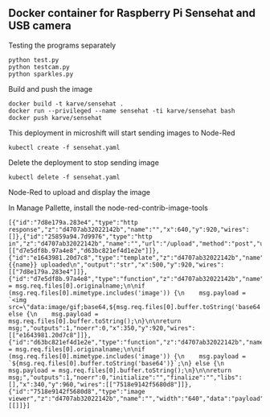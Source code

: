 ## Docker container for Raspberry Pi Sensehat and USB camera

Testing the programs separately
```
python test.py
python testcam.py
python sparkles.py
```

Build and push the image
```
docker build -t karve/sensehat .
docker run --privileged --name sensehat -ti karve/sensehat bash
docker push karve/sensehat
```

This deployment in microshift will start sending images to Node-Red
```
kubectl create -f sensehat.yaml
```

Delete the deployment to stop sending image
```
kubectl delete -f sensehat.yaml
```

Node-Red to upload and display the image


In Manage Pallette, install the node-red-contrib-image-tools
```
[{"id":"7d8e179a.283e4","type":"http response","z":"d4707ab32022142b","name":"","x":640,"y":920,"wires":[]},{"id":"25859a94.7d9976","type":"http in","z":"d4707ab32022142b","name":"","url":"/upload","method":"post","upload":true,"swaggerDoc":"","x":160,"y":920,"wires":[["d7e5df8b.97a4e8","d63bc821ef4d1e2e"]]},{"id":"e1643981.20d7c8","type":"template","z":"d4707ab32022142b","name":"text","field":"payload","fieldType":"msg","format":"handlebars","syntax":"mustache","template":"File {{name}} uploaded\n","output":"str","x":500,"y":920,"wires":[["7d8e179a.283e4"]]},{"id":"d7e5df8b.97a4e8","type":"function","z":"d4707ab32022142b","name":"toBase64","func":"msg.name = msg.req.files[0].originalname;\n\nif (msg.req.files[0].mimetype.includes('image')) {\n    msg.payload = `<img src=\"data:image/gif;base64,${msg.req.files[0].buffer.toString('base64')}\">`;\n} else {\n    msg.payload = msg.req.files[0].buffer.toString();\n}\n\nreturn msg;","outputs":1,"noerr":0,"x":350,"y":920,"wires":[["e1643981.20d7c8"]]},{"id":"d63bc821ef4d1e2e","type":"function","z":"d4707ab32022142b","name":"toBase64","func":"msg.name = msg.req.files[0].originalname;\n\nif (msg.req.files[0].mimetype.includes('image')) {\n    msg.payload = `${msg.req.files[0].buffer.toString('base64')}`;\n} else {\n    msg.payload = msg.req.files[0].buffer.toString();\n}\n\nreturn msg;","outputs":1,"noerr":0,"initialize":"","finalize":"","libs":[],"x":340,"y":960,"wires":[["7518e9142f5680d8"]]},{"id":"7518e9142f5680d8","type":"image viewer","z":"d4707ab32022142b","name":"","width":"640","data":"payload","dataType":"msg","active":true,"x":510,"y":960,"wires":[[]]}]
```
